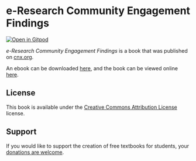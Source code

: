 # e-Research Community Engagement Findings

[![Open in Gitpod](https://gitpod.io/button/open-in-gitpod.svg)](https://gitpod.io/from-referrer/)

_e-Research Community Engagement Findings_ is a book that was published on [cnx.org](https://cnx.org/).

An ebook can be downloaded [here](https://github.com/cnx-user-books/cnxbook-e-research-community-engagement-findings/releases/latest), and the book can be viewed online [here](https://github.com/cnx-user-books/cnxbook-e-research-community-engagement-findings/releases/latest).

## License
This book is available under the [Creative Commons Attribution License](./LICENSE) license.

## Support
If you would like to support the creation of free textbooks for students, your [donations are welcome](https://riceconnect.rice.edu/donation/support-openstax-banner).
